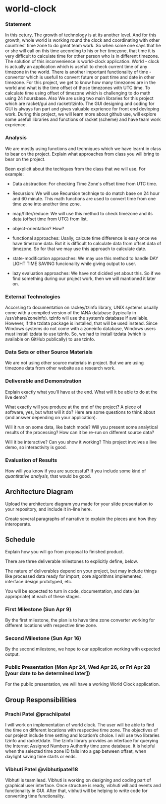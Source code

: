 # world-clock

### Statement
   In this cetury, The growth of technology is at its another level. And for this growth, whole world is working round the clock and
coordinating with other countries' time zone to do great team work. So when some one says that he or she will call on this time according
to his or her timezone, that time it is very difficult to calculate time for other person who is in different timezone. The solution of
this inconvenience is world-clock application. World - clock is actually an application which is usefull to check current time of any
timezone in the world. There is another important functionality of time - convertor which is usefull to convert future or past time and
date in other timezone. For this project, we get to know how many timezones are in the world and what is the time offset of those
timezones with UTC time. To calculate time using offset of timezone which is challenging to do math using 24 hoursbase. Also We are using
two main libraries for this project which are racket/gui and racket/tzinfo. The GUI designing and coding for GUI is always fun part and
gives valuable exprience for front end devloping work. During this project, we will learn more about github use, will explore some usefull
libraries and functions of racket (scheme) and have team work exprience.   

### Analysis
We are mostly using functions and techniques which we have learnt in class to bear on the project. 
Explain what approaches from class you will bring to bear on the project.

Been explicit about the techiques from the class that we will use. For example:

- Data abstraction:
  For checking Time Zone's offset time from UTC time.

- Recursion: 
  We will use Recursion techniqe to do match base on 24 hour and 60 minute. This math functions are used to convert time from one time
  zone into another time zone.
  
- map/filter/reduce:
  We will use this method to check timezone and its data (offset time from UTC) from list.
  
- object-orientation? How?

- functional approaches:
  Usally, calcute time difference is easy once we have timezone data. But it is difficult to calculate data from offset data of timezone.
  So for that we may use this approach to calculate date.

- state-modification approaches: 
  We may use this method to handle DAY LIGHT TIME SAVING funcionality while giving output to user. 

- lazy evaluation approaches:
  We have not dicided yet about this. So if we find something during our project work, then we will mantioned it later on.
 

### External Technologies
Accorsing to documentation on rackey/tzinfo library, UNIX systems usually come with a compiled version of the IANA database (typically in
/usr/share/zoneinfo). tzinfo will use the system’s database if available. However, if the tzdata package is installed, that will be used
instead. Since Windows systems do not come with a zoneinfo database, Windows users must install tzdata to use tzinfo. So, we had to
install tzdata (which is available on GitHub publically) to use tzinfo. 

### Data Sets or other Source Materials
We are not using other source materials in project. But we are using timezone data from other website as a research work.

### Deliverable and Demonstration
Explain exactly what you'll have at the end. What will it be able to do at the live demo?

What exactly will you produce at the end of the project? A piece of software, yes, but what will it do? Here are some questions to think about (and answer depending on your application).

Will it run on some data, like batch mode? Will you present some analytical results of the processing? How can it be re-run on different source data?

Will it be interactive? Can you show it working? This project involves a live demo, so interactivity is good.

### Evaluation of Results
How will you know if you are successful? 
If you include some kind of _quantitative analysis,_ that would be good.

## Architecture Diagram
Upload the architecture diagram you made for your slide presentation to your repository, and include it in-line here.

Create several paragraphs of narrative to explain the pieces and how they interoperate.

## Schedule
Explain how you will go from proposal to finished product. 

There are three deliverable milestones to explicitly define, below.

The nature of deliverables depend on your project, but may include things like processed data ready for import, core algorithms implemented, interface design prototyped, etc. 

You will be expected to turn in code, documentation, and data (as appropriate) at each of these stages.

### First Milestone (Sun Apr 9)
By the first milestone, the plan is to have time zone converter working for different locations with respective time zone. 

### Second Milestone (Sun Apr 16)
By the second milestone, we hope to our application working with expected output. 

### Public Presentation (Mon Apr 24, Wed Apr 26, or Fri Apr 28 [your date to be determined later])
For the public presentation, we will have a working World Clock application.

## Group Responsibilities

### Prachi Patel @prachiipatel
I will work on implementation of world clock. The user will be able to find the time on different locations with respective time zone. The objectives of our project include time setting and location’s choice. I will use two libraries tzinfo and racket/date. The tzinfo library provides an interface for querying the Internet Assigned Numbers Authority time zone database. It is helpful when the selected time zone ID falls into a gap between offset, when daylight saving time starts or ends.

### Vibhuti Patel @vibhutipatel18 
Vibhuti is team lead. Vibhuti is working on designing and coding part of graphical user interface. Once structure is ready, vibhuti will
add events and functionality in GUI. After that, vibhuti will be helping to write code for converting time functionality.   
